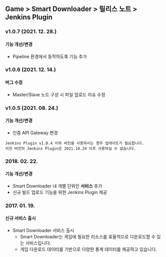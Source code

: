 ## Game > Smart Downloader > 릴리스 노트 > Jenkins Plugin

### v1.0.7 (2021. 12. 28.)
#### 기능 개선/변경
* Pipeline 환경에서 동작하도록 기능 추가

### v1.0.6 (2021. 12. 14.)
#### 버그 수정
* Master/Slave 노드 구성 시 파일 업로드 이슈 수정

### v1.0.5 (2021. 08. 24.)
#### 기능 개선/변경
* 인증 API Gateway 변경
```
Jenkins Plugin v1.0.4 이하 버전을 사용하시는 경우 업데이트가 필요합니다.
이전 버전의 Jenkins Plugin은 2021.10.24 이후 사용하실 수 없습니다.
```

### 2018. 02. 22.
#### 기능 개선/변경
* Smart Downloader 내 개별 단위인 <b>서비스</b> 추가
* 신규 빌드 업로드 기능을 위한 Jenkins Plugin 제공

### 2017. 01. 19.
#### 신규 서비스 출시
* Smart Downloader 서비스 출시
    * Smart Downloader는 게임에 필요한 리소스를 효율적으로 다운로드할 수 있는 서비스입니다.
    * 게임 다운로드 데이터를 기반으로 다양한 통계 데이터를 제공하고 있습니다.
